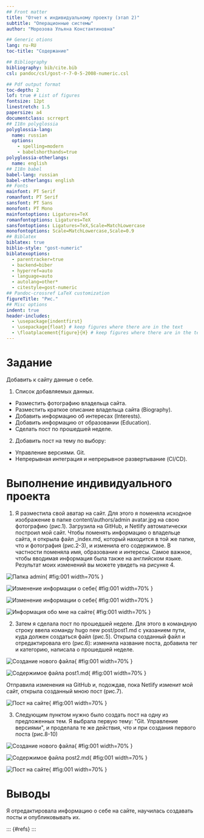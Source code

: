 ```yaml
---
## Front matter
title: "Отчет к индивидуальному проекту (этап 2)"
subtitle: "Операционные системы"
author: "Морозова Ульяна Константиновна"

## Generic otions
lang: ru-RU
toc-title: "Содержание"

## Bibliography
bibliography: bib/cite.bib
csl: pandoc/csl/gost-r-7-0-5-2008-numeric.csl

## Pdf output format
toc-depth: 2
lof: true # List of figures
fontsize: 12pt
linestretch: 1.5
papersize: a4
documentclass: scrreprt
## I18n polyglossia
polyglossia-lang:
  name: russian
  options:
	- spelling=modern
	- babelshorthands=true
polyglossia-otherlangs:
  name: english
## I18n babel
babel-lang: russian
babel-otherlangs: english
## Fonts
mainfont: PT Serif
romanfont: PT Serif
sansfont: PT Sans
monofont: PT Mono
mainfontoptions: Ligatures=TeX
romanfontoptions: Ligatures=TeX
sansfontoptions: Ligatures=TeX,Scale=MatchLowercase
monofontoptions: Scale=MatchLowercase,Scale=0.9
## Biblatex
biblatex: true
biblio-style: "gost-numeric"
biblatexoptions:
  - parentracker=true
  - backend=biber
  - hyperref=auto
  - language=auto
  - autolang=other*
  - citestyle=gost-numeric
## Pandoc-crossref LaTeX customization
figureTitle: "Рис."
## Misc options
indent: true
header-includes:
  - \usepackage{indentfirst}
  - \usepackage{float} # keep figures where there are in the text
  - \floatplacement{figure}{H} # keep figures where there are in the text
---
```


# Задание

Добавить к сайту данные о себе.

1. Список добавляемых данных.
  - Разместить фотографию владельца сайта.
  - Разместить краткое описание владельца сайта (Biography).
  - Добавить информацию об интересах (Interests).
  - Добавить информацию от образовании (Education).
  - Сделать пост по прошедшей неделе.
2. Добавить пост на тему по выбору:
  - Управление версиями. Git.
  - Непрерывная интеграция и непрерывное развертывание (CI/CD).

# Выполнение индивидуального проекта

1. Я разместила свой аватар на сайт. Для этого я поменяла исходное изображение в папке content/authors/admin avatar.jpg на свою фотографию (рис.1). Загрузила на GitHub, и Netlify автоматически построил мой сайт.
Чтобы поменять информацию о владельце сайта, я открыла файл _index.md, который находится в той же папке, что и фотография (рис.2-3), и изменила его содержимое. В частности поменяла имя, образование и интересы. Самое важное, чтобы вводимая информация была также на английском языке. 
Результат моих изменений вы можете увидеть на рисунке 4.

![Папка admin](image/1.png){ #fig:001 width=70% }

![Изменение информации о себе](image/4.png){ #fig:001 width=70% }

![Изменение информации о себе](image/5.png){ #fig:001 width=70% }

![Информация обо мне на сайте](image/10.png){ #fig:001 width=70% }

2. Затем я сделала пост по прошедшей неделе. Для этого в командную строку ввела команду hugo new post/post1.md с указанием пути, куда должен создаться файл (рис.5). Открыла созданный файл и отредактировала его (рис.6): изменила название поста, добавила тег и категорию, написала о прошедшей неделе.

![Создание нового файла](image/2.png){ #fig:001 width=70% }

![Содержимое файла post1.md](image/3.png){ #fig:001 width=70% }

Отправила изменения на GitHub и, подождав, пока Netlify изменит мой сайт, открыла созданный мною пост (рис.7).

![Пост на сайте](image/6.png){ #fig:001 width=70% }

3. Следующим пунктом нужно было создать пост на одну из предложенных тем. Я выбрала первую тему: "Git. Управление версиями", и проделала те же действия, что и при создания первого поста (рис.8-10)

![Создание нового файла](image/8.png){ #fig:001 width=70% }

![Содержимое файла post2.md](image/7.png){ #fig:001 width=70% }

![Пост на сайте](image/11.png){ #fig:001 width=70% }

# Выводы

Я отредактировала информацию о себе на сайте, научилась создавать посты и опубликовывать их.


::: {#refs}
:::
